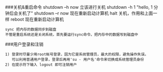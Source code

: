 ###关机&重启命令
    shutdown –h now 立该进行关机
    shutdown -h 1 "hello, 1 分钟后会关机了"
    shutdown –r now 现在重新启动计算机
    halt 关机，作用和上面一样
    reboot 现在重新启动计算机
    
    sync 把内存的数据同步到磁盘
    不管是重启系统还是关闭系统，首先要运行sync命令，把内存中的数据写到磁盘中
    
###用户登录和注销

    1) 登录时尽量少用root帐号登录，因为它是系统管理员，最大的权限，避免操作失误。
       可以利用普通用户登录，登录后再用'su - 用户名'命令来切换成系统管理员身份
    2) 在提示符下输入 logout 即可注销用户